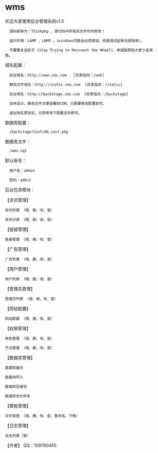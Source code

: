 # wms
欢迎大家使用后台管理系统v1.0

      源码框架为：Thinkphp ，源代码中所有的文件均可修改！
      
      运行环境：LAMP 、LNMP 。（windows可能会出现错误，但是调试起来也很简单）。
      
      不要重复造轮子 (Stop Trying to Reinvent the Wheel)，希望能帮助大家少走弯路。

域名配置：

      前台域名：http://www.cms.com   [目录指向：/web]

      静态文件域名：http://static.cms.com  [目录指向：/static]

      后台域名：http://backstage.cms.com  [目录指向：/backstage]

      这样设计，静态文件方便部署到CDN，只需要修改配置即可。

      虚拟域名更改后，记得修改下配置文件即可。

数据库配置：

      /backstage/Conf/db.conf.php

数据库文件：

      /wms.sql

默认账号：

      用户名：admin

      密码：admin

后台包含模块：

【资讯管理】

    资讯列表 （增、删、改、查）

    资讯分类 （增、删、改、查）

【链接管理】

    链接管理 （增、删、改、查）    

【广告管理】

    广告列表 （增、删、改、查）

【用户管理】

    用户列表 （增、删、改、查）

【管理员管理】

    管理员列表 （增、删、改、查）

【网站配置】

    网站配置 （增、删、改、查）

【权限管理】

    角色管理 （增、删、改、查）

    节点管理 （增、删、改、查）

【数据库管理】

    数据库备份

    数据块导入

    数据库压缩包

    数据库优化修复

【模板管理】

    文件管理 （增、删、改、查、重命名、下载）

【日志管理】

    日志列表（查）
    
【作者】
      QQ：109760455   
    
